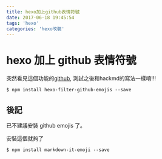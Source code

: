```yaml
---
title: hexo加上github表情符號
date: 2017-06-18 19:45:54
tags: 'hexo'
categories: 'hexo改裝'
---
```


# hexo 加上 github 表情符號

突然看見這個功能的[github](https://github.com/crimx/hexo-filter-github-emojis), 測試之後和hackmd的寫法一樣唷!!!

```shell
$ npm install hexo-filter-github-emojis --save
```

## 後記

已不建議安裝 github emojis 了。

安裝這個就夠了

```shell
$ npm install markdown-it-emoji --save
```
